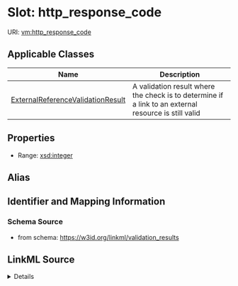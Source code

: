 # Slot: http_response_code

URI: [vm:http_response_code](https://w3id.org/linkml/validation-model/http_response_code)



<!-- no inheritance hierarchy -->




## Applicable Classes

| Name | Description |
| --- | --- |
[ExternalReferenceValidationResult](ExternalReferenceValidationResult.md) | A validation result where the check is to determine if a link to an external resource is still valid






## Properties

* Range: [xsd:integer](http://www.w3.org/2001/XMLSchema#integer)






## Alias




## Identifier and Mapping Information







### Schema Source


* from schema: https://w3id.org/linkml/validation_results




## LinkML Source

<details>
```yaml
name: http_response_code
from_schema: https://w3id.org/linkml/validation_results
rank: 1000
alias: http_response_code
owner: ExternalReferenceValidationResult
domain_of:
- ExternalReferenceValidationResult
range: integer

```
</details>